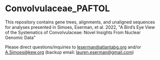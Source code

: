 # Convolvulaceae_PAFTOL

This repository contains gene trees, alignments, and unaligned sequences for analyses presented in Simoes, Eserman, et al. 2022, "A Bird’s Eye View of the Systematics
of Convolvulaceae: Novel Insights From Nuclear Genomic Data"

Please direct questions/inquiries to leserman@atlantabg.org and/or A.Simoes@kew.org (backup email: lauren.eserman@gmail.com)
